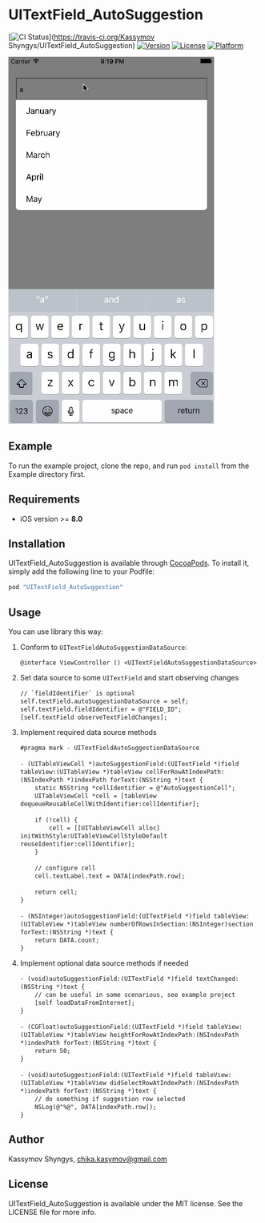 # UITextField_AutoSuggestion

[![CI Status](http://img.shields.io/travis/chika-kasymov/UITextField_AutoSuggestion.svg?style=flat)](https://travis-ci.org/Kassymov Shyngys/UITextField_AutoSuggestion)
[![Version](https://img.shields.io/cocoapods/v/UITextField_AutoSuggestion.svg?style=flat)](http://cocoapods.org/pods/UITextField_AutoSuggestion)
[![License](https://img.shields.io/cocoapods/l/UITextField_AutoSuggestion.svg?style=flat)](http://cocoapods.org/pods/UITextField_AutoSuggestion)
[![Platform](https://img.shields.io/cocoapods/p/UITextField_AutoSuggestion.svg?style=flat)](http://cocoapods.org/pods/UITextField_AutoSuggestion)

![Final auto suggestion feature](auto_suggestion.gif)

## Example

To run the example project, clone the repo, and run `pod install` from the Example directory first.

## Requirements

* iOS version >= **8.0**

## Installation

UITextField_AutoSuggestion is available through [CocoaPods](http://cocoapods.org). To install
it, simply add the following line to your Podfile:

```ruby
pod "UITextField_AutoSuggestion"
```

## Usage

You can use library this way:

1. Conform to `UITextFieldAutoSuggestionDataSource`:

	``` objc
	@interface ViewController () <UITextFieldAutoSuggestionDataSource>
	```
2. Set data source to some `UITextField` and start observing changes

	``` objc
	// `fieldIdentifier` is optional
	self.textField.autoSuggestionDataSource = self;
	self.textField.fieldIdentifier = @"FIELD_ID";
	[self.textField observeTextFieldChanges];
	```

3. Implement required data source methods

	``` objc
	#pragma mark - UITextFieldAutoSuggestionDataSource
	
	- (UITableViewCell *)autoSuggestionField:(UITextField *)field tableView:(UITableView *)tableView cellForRowAtIndexPath:(NSIndexPath *)indexPath forText:(NSString *)text {
	    static NSString *cellIdentifier = @"AutoSuggestionCell";
	    UITableViewCell *cell = [tableView dequeueReusableCellWithIdentifier:cellIdentifier];
	    
	    if (!cell) {
	        cell = [[UITableViewCell alloc] initWithStyle:UITableViewCellStyleDefault reuseIdentifier:cellIdentifier];
	    }
	    
	    // configure cell
	    cell.textLabel.text = DATA[indexPath.row];
	    
	    return cell;
	}
	
	- (NSInteger)autoSuggestionField:(UITextField *)field tableView:(UITableView *)tableView numberOfRowsInSection:(NSInteger)section forText:(NSString *)text {
	    return DATA.count;
	}
	```

4. Implement optional data source methods if needed

	``` objc
	- (void)autoSuggestionField:(UITextField *)field textChanged:(NSString *)text {
		// can be useful in some scenarious, see example project
	    [self loadDataFromInternet];
	}
	
	- (CGFloat)autoSuggestionField:(UITextField *)field tableView:(UITableView *)tableView heightForRowAtIndexPath:(NSIndexPath *)indexPath forText:(NSString *)text {
	    return 50;
	}
	
	- (void)autoSuggestionField:(UITextField *)field tableView:(UITableView *)tableView didSelectRowAtIndexPath:(NSIndexPath *)indexPath forText:(NSString *)text {    	    
		// do something if suggestion row selected
		NSLog(@"%@", DATA[indexPath.row]);
	}
	```

## Author

Kassymov Shyngys, chika.kasymov@gmail.com

## License

UITextField_AutoSuggestion is available under the MIT license. See the LICENSE file for more info.
